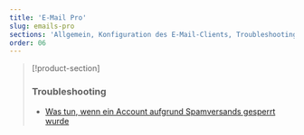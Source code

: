 ```yaml
---
title: 'E-Mail Pro'
slug: emails-pro
sections: 'Allgemein, Konfiguration des E-Mail-Clients, Troubleshooting'
order: 06
---
```


> [!product-section]
>
> ### Troubleshooting
>
> - [Was tun, wenn ein Account aufgrund Spamversands gesperrt wurde](https://docs.ovh.com/de/microsoft-collaborative-solutions/blocked-wegen-spam)
>